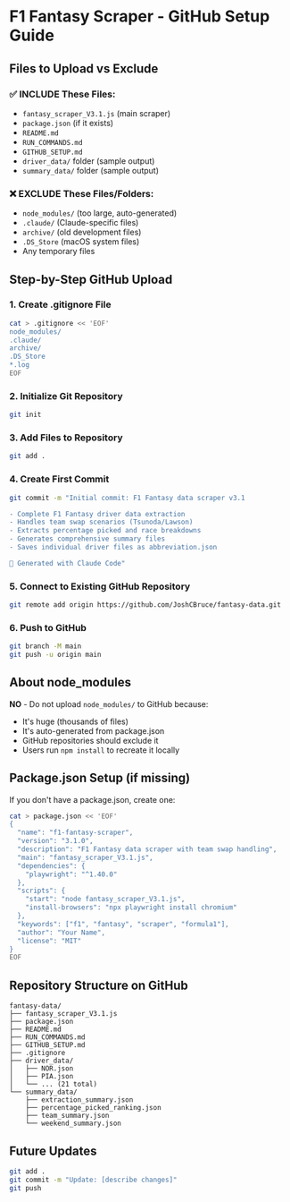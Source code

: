 # F1 Fantasy Scraper - GitHub Setup Guide

## Files to Upload vs Exclude

### ✅ INCLUDE These Files:
- `fantasy_scraper_V3.1.js` (main scraper)
- `package.json` (if it exists)
- `README.md`
- `RUN_COMMANDS.md`
- `GITHUB_SETUP.md`
- `driver_data/` folder (sample output)
- `summary_data/` folder (sample output)

### ❌ EXCLUDE These Files/Folders:
- `node_modules/` (too large, auto-generated)
- `.claude/` (Claude-specific files)
- `archive/` (old development files)
- `.DS_Store` (macOS system files)
- Any temporary files

## Step-by-Step GitHub Upload

### 1. Create .gitignore File
```bash
cat > .gitignore << 'EOF'
node_modules/
.claude/
archive/
.DS_Store
*.log
EOF
```

### 2. Initialize Git Repository
```bash
git init
```

### 3. Add Files to Repository
```bash
git add .
```

### 4. Create First Commit
```bash
git commit -m "Initial commit: F1 Fantasy data scraper v3.1

- Complete F1 Fantasy driver data extraction
- Handles team swap scenarios (Tsunoda/Lawson)
- Extracts percentage picked and race breakdowns
- Generates comprehensive summary files
- Saves individual driver files as abbreviation.json

🤖 Generated with Claude Code"
```

### 5. Connect to Existing GitHub Repository
```bash
git remote add origin https://github.com/JoshCBruce/fantasy-data.git
```

### 6. Push to GitHub
```bash
git branch -M main
git push -u origin main
```

## About node_modules

**NO** - Do not upload `node_modules/` to GitHub because:
- It's huge (thousands of files)
- It's auto-generated from package.json
- GitHub repositories should exclude it
- Users run `npm install` to recreate it locally

## Package.json Setup (if missing)

If you don't have a package.json, create one:
```bash
cat > package.json << 'EOF'
{
  "name": "f1-fantasy-scraper",
  "version": "3.1.0",
  "description": "F1 Fantasy data scraper with team swap handling",
  "main": "fantasy_scraper_V3.1.js",
  "dependencies": {
    "playwright": "^1.40.0"
  },
  "scripts": {
    "start": "node fantasy_scraper_V3.1.js",
    "install-browsers": "npx playwright install chromium"
  },
  "keywords": ["f1", "fantasy", "scraper", "formula1"],
  "author": "Your Name",
  "license": "MIT"
}
EOF
```

## Repository Structure on GitHub
```
fantasy-data/
├── fantasy_scraper_V3.1.js
├── package.json
├── README.md
├── RUN_COMMANDS.md
├── GITHUB_SETUP.md
├── .gitignore
├── driver_data/
│   ├── NOR.json
│   ├── PIA.json
│   └── ... (21 total)
└── summary_data/
    ├── extraction_summary.json
    ├── percentage_picked_ranking.json
    ├── team_summary.json
    └── weekend_summary.json
```

## Future Updates
```bash
git add .
git commit -m "Update: [describe changes]"
git push
```
